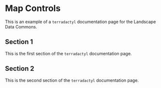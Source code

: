 
# Map Controls

This is an example of a `terradactyl` documentation page for the Landscape Data Commons.

## Section 1

This is the first section of the `terradactyl` documentation page.

## Section 2

This is the second section of the `terradactyl` documentation page.